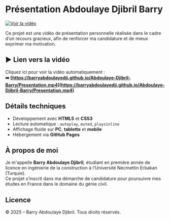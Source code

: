 # Présentation Abdoulaye Djibril Barry

[![Voir la vidéo](https://img.shields.io/badge/Voir%20la%20vidéo-En%20ligne-2ea44f?style=for-the-badge)](https://barryabdoulayedji.github.io/Abdoulaye-Djibril-Barry/Presentation.mp4)

Ce projet est une vidéo de présentation personnelle réalisée dans le cadre d’un recours gracieux, afin de renforcer ma candidature et de mieux exprimer ma motivation.

## ▶️ Lien vers la vidéo

Cliquez ici pour voir la vidéo automatiquement :  
**➡️ [https://barryabdoulayedji.github.io/Abdoulaye-Djibril-Barry/Presentation.mp4](https://barryabdoulayedji.github.io/Abdoulaye-Djibril-Barry/Presentation.mp4)**

## Détails techniques

- Développement avec **HTML5** et **CSS3**
- Lecture automatique : `autoplay`, `muted`, `playsinline`
- Affichage fluide sur **PC**, **tablette** et **mobile**
- Hébergement via **GitHub Pages**

## À propos de moi

Je m'appelle **Barry Abdoulaye Djibril**, étudiant en première année de licence en ingénierie de la construction à l’Université Necmettin Erbakan (Turquie).  
Ce projet s’inscrit dans ma démarche de candidature pour poursuivre mes études en France dans le domaine du génie civil.

## Licence

© 2025 – Barry Abdoulaye Djibril. Tous droits réservés.
